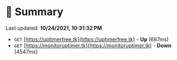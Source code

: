 # 📖 Summary
Last updated: **10/24/2021, 10:31:32 PM**

- `GET` [https://uptimerfree.tk](https://uptimerfree.tk) - **Up** (687ms)
- `GET` [https://monitoruptimer.tk](https://monitoruptimer.tk) - **Down** (4547ms)
